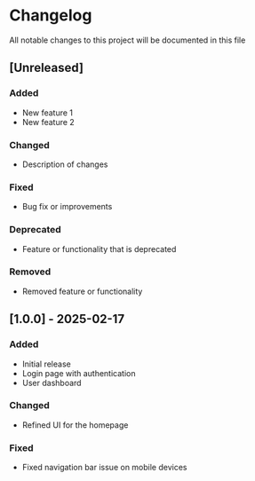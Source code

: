 # Changelog

All notable changes to this project will be documented in this file

## [Unreleased]
### Added
- New feature 1
- New feature 2

### Changed
- Description of changes

### Fixed
- Bug fix or improvements

### Deprecated
- Feature or functionality that is deprecated

### Removed
- Removed feature or functionality

## [1.0.0] - 2025-02-17
### Added
- Initial release
- Login page with authentication
- User dashboard

### Changed
- Refined UI for the homepage

### Fixed
- Fixed navigation bar issue on mobile devices